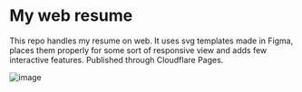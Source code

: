 # My web resume
This repo handles my resume on web.
It uses svg templates made in Figma, places them properly for some sort of responsive view and adds few interactive features. Published through Cloudflare Pages.

![image](https://user-images.githubusercontent.com/114911443/198967557-f43624f8-b9f5-4f6e-9c93-1808487047a8.png)
